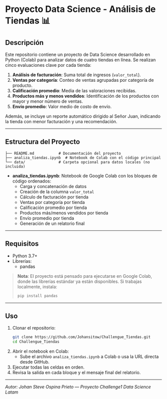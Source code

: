 # Proyecto Data Science - Análisis de Tiendas 📊

## Descripción
Este repositorio contiene un proyecto de Data Science desarrollado en Python (Colab) para analizar datos de cuatro tiendas en línea. Se realizan cinco evaluaciones clave por cada tienda:

1. **Análisis de facturación**: Suma total de ingresos (`valor_total`).
2. **Ventas por categoría**: Conteo de ventas agrupadas por categoría de producto.
3. **Calificación promedio**: Media de las valoraciones recibidas.
4. **Productos más y menos vendidos**: Identificación de los productos con mayor y menor número de ventas.
5. **Envío promedio**: Valor medio de costo de envío.

Además, se incluye un reporte automático dirigido al Señor Juan, indicando la tienda con menor facturación y una recomendación.

---

## Estructura del Proyecto

```text
├── README.md           # Documentación del proyecto
├── analiza_tiendas.ipynb  # Notebook de Colab con el código principal
└── data/               # Carpeta opcional para datos locales (no incluida)
```

- **analiza_tiendas.ipynb**: Notebook de Google Colab con los bloques de código ordenados:
  - Carga y concatenación de datos
  - Creación de la columna `valor_total`
  - Cálculo de facturación por tienda
  - Ventas por categoría por tienda
  - Calificación promedio por tienda
  - Productos más/menos vendidos por tienda
  - Envío promedio por tienda
  - Generación de un relatorio final

---

## Requisitos

- Python 3.7+  
- Librerías:
  - pandas

> **Nota**: El proyecto está pensado para ejecutarse en Google Colab, donde las librerías estándar ya están disponibles. Si trabajas localmente, instala:
>
> ```bash
> pip install pandas
> ```

---

## Uso

1. Clonar el repositorio:
   ```bash
   git clone https://github.com/Johansitow/Challengue_Tiendas.git
   cd Challengue_Tiendas
   ```
2. Abrir el notebook en Colab:
   - Sube el archivo `analiza_tiendas.ipynb` a Colab o usa la URL directa desde GitHub.
3. Ejecutar todas las celdas en orden.
4. Revisa la salida en cada bloque y el mensaje final del relatorio.



---

*Autor: Johan Steve Ospina Prieto — Proyecto Challenge1 Data Science Latam*

